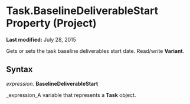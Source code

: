 
# Task.BaselineDeliverableStart Property (Project)

 **Last modified:** July 28, 2015

Gets or sets the task baseline deliverables start date. Read/write  **Variant**.

## Syntax

 _expression_. **BaselineDeliverableStart**

 _expression_A variable that represents a  **Task** object.

